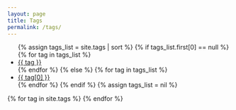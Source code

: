 ```yaml
---
layout: page
title: Tags
permalink: /tags/
---
```

<script language="javascript"> 
function toggle(id) {
    var ele = document.getElementById(id);
    var tag = document.getElementById(id + '-tag');
    if(ele.style.display == "block") {
          ele.style.display = "none";
          tag.style.filter = "invert(0%)";
    } else {
      ele.style.display = "block";
      tag.style.filter = "invert(100%)";
      window.location.hash = id;
    }
} 
</script>
<ul class="tag-cloud">
{% assign tags_list = site.tags | sort %}
{% if tags_list.first[0] == null %}
    {% for tag in tags_list %}
    <li id="{{ tag }}-tag" style="font-size: {{ tag | last | size | times: 100 | divided_by: tags_list.size | plus: 70 }}%">
        <a href="javascript:toggle('{{ tag }}');">
          {{ tag }} 
        </a>
    </li>
    {% endfor %}
{% else %}
    {% for tag in tags_list %}
    <li id="{{ tag[0] }}-tag" style="font-size: {{ tag | last | size | times: 100 | divided_by: tags_list.size | plus: 70 }}%">
        <a href="javascript:toggle('{{ tag[0] }}');">
          {{ tag[0] }} 
        </a>
    </li>
    {% endfor %}
{% endif %}
{% assign tags_list = nil %}
</ul>
{% for tag in site.tags %}
<div id="{{ tag[0] }}" style="display: none">
    <h2 class='tag-header' id="{{ tag[0] }}">{{ tag[0] }}</h2>
    <ul>
      {% assign pages_list = tag[1] %}
      {% for node in pages_list %}
        {% if node.title != null %}
          {% if group == null or group == node.group %}
            {% if page.url == node.url %}
            <li class="active">
              <a href="{{ site.baseurl }}{{ node.url }}" class="active">{{ node.title }}</a>
            </li>
            {% else %}
            <li>
              {% if node.category == 'link' %}
              <a href="{{ node.external-url }}" class="external-link">{{ node.title }}</a>
              {% elsif node.category == 'project' && site.github_user %}
              <a href="https://github.com/{{ site.github_user }}/{{ node.title }}" class="github-project-link">{{ node.title }}</a>
              {% else %}
              <a href="{{ site.baseurl }}{{ node.url }}">{{ node.title }}</a>
              {% endif %}              
            </li>
            {% endif %}
          {% endif %}
        {% endif %}
      {% endfor %}
      {% assign pages_list = nil %}
      {% assign group = nil %}
    </ul>
</div>
{% endfor %}
